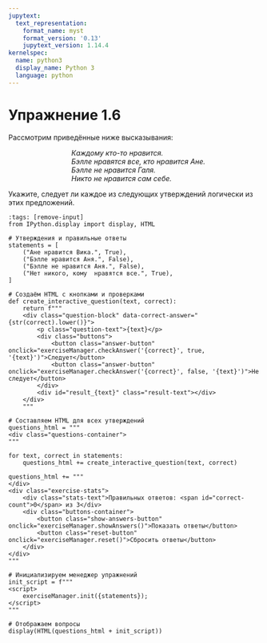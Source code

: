 ```yaml
---
jupytext:
  text_representation:
    format_name: myst
    format_version: '0.13'
    jupytext_version: 1.14.4
kernelspec:
  name: python3
  display_name: Python 3
  language: python
---
```


# Упражнение 1.6

Рассмотрим приведённые ниже высказывания:

<p style="align: center; padding-left: 25%;">
<i>
Каждому кто-то нравится.<br>
Бэлле нравятся все, кто нравится Ане.<br>
Бэлле не нравится Галя.<br>
Никто не нравится сам себе.
</i>
</p>

Укажите, следует ли каждое из следующих утверждений логически из этих предложений.

```{code-cell} python3
:tags: [remove-input]
from IPython.display import display, HTML

# Утверждения и правильные ответы
statements = [
    ("Ане нравится Вика.", True),
    ("Бэлле нравится Аня.", False),
    ("Бэлле не нравится Аня.", False),
    ("Нет никого, кому  нравятся все.", True),
]

# Создаём HTML с кнопками и проверками
def create_interactive_question(text, correct):
    return f"""
    <div class="question-block" data-correct-answer="{str(correct).lower()}">
        <p class="question-text">{text}</p>
        <div class="buttons">
            <button class="answer-button" onclick="exerciseManager.checkAnswer('{correct}', true, '{text}')">Следует</button>
            <button class="answer-button" onclick="exerciseManager.checkAnswer('{correct}', false, '{text}')">Не следует</button>
        </div>
        <div id="result_{text}" class="result-text"></div>
    </div>
    """

# Составляем HTML для всех утверждений
questions_html = """
<div class="questions-container">
"""

for text, correct in statements:
    questions_html += create_interactive_question(text, correct)

questions_html += """
</div>
<div class="exercise-stats">
    <div class="stats-text">Правильных ответов: <span id="correct-count">0</span> из 3</div>
    <div class="buttons-container">
        <button class="show-answers-button" onclick="exerciseManager.showAnswers()">Показать ответы</button>
        <button class="reset-button" onclick="exerciseManager.reset()">Сбросить ответы</button>
    </div>
</div>
"""

# Инициализируем менеджер упражнений
init_script = f"""
<script>
    exerciseManager.init({statements});
</script>
"""

# Отображаем вопросы
display(HTML(questions_html + init_script))
```
